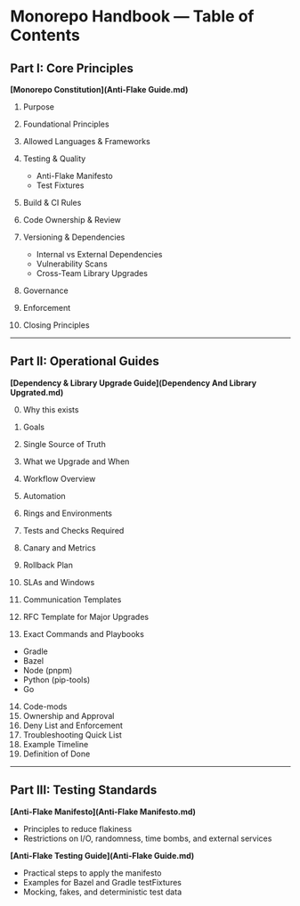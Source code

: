 # Monorepo Handbook — Table of Contents

## Part I: Core Principles

**[Monorepo Constitution](Anti-Flake Guide.md)**

1. Purpose
2. Foundational Principles
3. Allowed Languages & Frameworks
4. Testing & Quality

   * Anti-Flake Manifesto
   * Test Fixtures
5. Build & CI Rules
6. Code Ownership & Review
7. Versioning & Dependencies

   * Internal vs External Dependencies
   * Vulnerability Scans
   * Cross-Team Library Upgrades
8. Governance
9. Enforcement
10. Closing Principles

---

## Part II: Operational Guides

**[Dependency & Library Upgrade Guide](Dependency And Library Upgrated.md)**

0. Why this exists

1. Goals
2. Single Source of Truth
3. What we Upgrade and When
4. Workflow Overview
5. Automation
6. Rings and Environments
7. Tests and Checks Required
8. Canary and Metrics
9. Rollback Plan
10. SLAs and Windows
11. Communication Templates
12. RFC Template for Major Upgrades
13. Exact Commands and Playbooks

* Gradle
* Bazel
* Node (pnpm)
* Python (pip-tools)
* Go

14. Code-mods
15. Ownership and Approval
16. Deny List and Enforcement
17. Troubleshooting Quick List
18. Example Timeline
19. Definition of Done

---

## Part III: Testing Standards

**[Anti-Flake Manifesto](Anti-Flake Manifesto.md)**

* Principles to reduce flakiness
* Restrictions on I/O, randomness, time bombs, and external services

**[Anti-Flake Testing Guide](Anti-Flake Guide.md)**

* Practical steps to apply the manifesto
* Examples for Bazel and Gradle testFixtures
* Mocking, fakes, and deterministic test data
